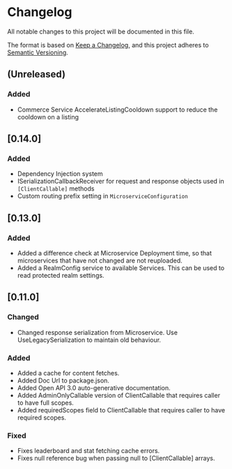 # Changelog
All notable changes to this project will be documented in this file.

The format is based on [Keep a Changelog](https://keepachangelog.com/en/1.0.0/),
and this project adheres to [Semantic Versioning](https://semver.org/spec/v2.0.0.html).

## (Unreleased)
### Added
- Commerce Service AccelerateListingCooldown support to reduce the cooldown on a listing

## [0.14.0]
### Added
- Dependency Injection system
- ISerializationCallbackReceiver for request and response objects used in `[ClientCallable]` methods
- Custom routing prefix setting in `MicroserviceConfiguration`

## [0.13.0]
### Added
- Added a difference check at Microservice Deployment time, so that microservices that have not changed are not reuploaded.
- Added a RealmConfig service to available Services. This can be used to read protected realm settings.

## [0.11.0]
### Changed
- Changed response serialization from Microservice. Use UseLegacySerialization to maintain old behaviour.

### Added
- Added a cache for content fetches. 
- Added Doc Url to package.json.
- Added Open API 3.0 auto-generative documentation.
- Added AdminOnlyCallable version of ClientCallable that requires caller to have full scopes.
- Added requiredScopes field to ClientCallable that requires caller to have required scopes.

### Fixed
- Fixes leaderboard and stat fetching cache errors.
- Fixes null reference bug when passing null to [ClientCallable] arrays.